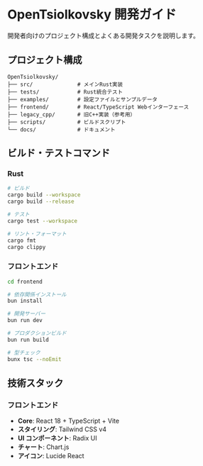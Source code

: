# OpenTsiolkovsky 開発ガイド

開発者向けのプロジェクト構成とよくある開発タスクを説明します。

## プロジェクト構成

```
OpenTsiolkovsky/
├── src/              # メインRust実装
├── tests/            # Rust統合テスト
├── examples/         # 設定ファイルとサンプルデータ
├── frontend/         # React/TypeScript Webインターフェース
├── legacy_cpp/       # 旧C++実装（参考用）
├── scripts/          # ビルドスクリプト
└── docs/             # ドキュメント
```

## ビルド・テストコマンド

### Rust
```bash
# ビルド
cargo build --workspace
cargo build --release

# テスト
cargo test --workspace

# リント・フォーマット
cargo fmt
cargo clippy
```

### フロントエンド
```bash
cd frontend

# 依存関係インストール
bun install

# 開発サーバー
bun run dev

# プロダクションビルド
bun run build

# 型チェック
bunx tsc --noEmit
```

## 技術スタック

### フロントエンド
- **Core**: React 18 + TypeScript + Vite
- **スタイリング**: Tailwind CSS v4
- **UI コンポーネント**: Radix UI
- **チャート**: Chart.js
- **アイコン**: Lucide React
